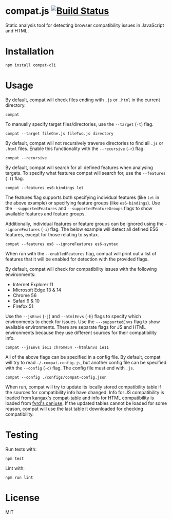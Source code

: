 # compat.js [![Build Status](https://travis-ci.org/jgardella/compat.svg?branch=master)](https://travis-ci.org/jgardella/compat)

Static analysis tool for detecting browser compatibility issues in JavaScript and HTML.

# Installation

```
npm install compat-cli
```

# Usage

By default, compat will check files ending with `.js` or `.html` in the current directory.

```
compat
```

To manually specify target files/directories, use the `--target` (`-t`) flag.

```
compat --target fileOne.js fileTwo.js directory
```

By default, compat will not recursively traverse directories to find all `.js` or `.html` files.
Enable this functionality with the `--recursive` (`-r`) flag.

```
compat --recursive
```

By default, compat will search for all defined features when analysing targets. To specify
what features compat will search for, use the `--features` (`-f`) flag.

```
compat --features es6-bindings let
```

The features flag supports both specifying individual features (like `let` in the above example)
or specifying feature groups (like `es6-bindings`). Use the `--supportedFeatures` and
`--supportedFeatureGroups` flags to show available features and feature groups.

Additionally, individual features or feature groups can be ignored using the `--ignoreFeatures`
(`-i`) flag. The below example will detect all defined ES6 features, except for those
relating to syntax.

```
compat --features es6 --ignoreFeatures es6-syntax
```

When run with the `--enabledFeatures` flag, compat will print out a list of features
that it will be enabled for detection with the provided flags.

By default, compat will check for compatibility issues with the following environments:

- Internet Explorer 11
- Microsoft Edge 13 & 14
- Chrome 56
- Safari 9 & 10
- Firefox 51

Use the `--jsEnvs` (`-j`) and `--htmlEnvs` (`-h`) flags to specify which environments
to check for issues. Use the `---supportedEnvs` flag to show available environments. There
are separate flags for JS and HTML environments because they use different sources for their
compatibility info.

```
compat --jsEnvs ie11 chrome54 --htmlEnvs ie11
```

All of the above flags can be specified in a config file. By default, compat will try to read
`./.compat.config.js`, but another config file can be specified with the `--config` (`-c`) flag.
The config file must end with `.js`.

```
compat --config ./configs/compat-config.json
```

When run, compat will try to update its locally stored compatibility table if the sources
for compatibility info have changed. Info for JS compatibility is loaded from
[kangax's compat-table](https://github.com/kangax/compat-table) and info for HTML compatibility is loaded from
[fyrd's caniuse](https://github.com/fyrd/caniuse). If the updated tables cannot be loaded for
some reason, compat will use the last table it downloaded for checking compatibility.

# Testing

Run tests with:

```
npm test
```

Lint with:

```
npm run lint
```

# License

MIT
